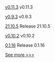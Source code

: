 
[v0.11.3](https://github.com/hyperledger/firefly/releases/tag/v0.11.3) v0.11.3

[v0.9.3](https://github.com/hyperledger/firefly-fabconnect/releases/tag/v0.9.3) v0.9.3

[21.10.5](https://github.com/hyperledger/besu/releases/tag/21.10.5) Release 21.10.5

[v0.10.2](https://github.com/hyperledger/firefly-tokens-erc1155/releases/tag/v0.10.2) v0.10.2

[0.1.16](https://github.com/hyperledger/indy-sdk-react-native/releases/tag/0.1.16) Release 0.1.16


[See more >>>](https://start-here.hyperledger.org/releases)
